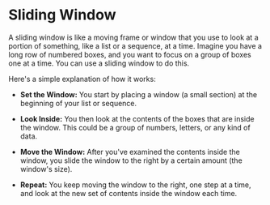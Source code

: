 # Sliding Window

A sliding window is like a moving frame or window that you use to look at a portion of something, like a list or a sequence, at a time. Imagine you have a long row of numbered boxes, and you want to focus on a group of boxes one at a time. You can use a sliding window to do this.

Here's a simple explanation of how it works:

- **Set the Window:** You start by placing a window (a small section) at the beginning of your list or sequence.

- **Look Inside:** You then look at the contents of the boxes that are inside the window. This could be a group of numbers, letters, or any kind of data.

- **Move the Window:** After you've examined the contents inside the window, you slide the window to the right by a certain amount (the window's size).

- **Repeat:** You keep moving the window to the right, one step at a time, and look at the new set of contents inside the window each time.